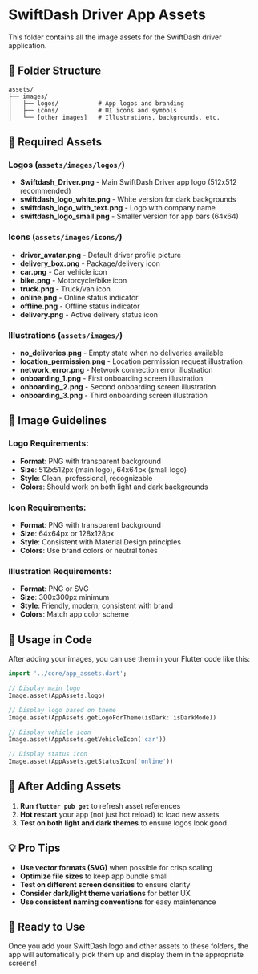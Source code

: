 # SwiftDash Driver App Assets

This folder contains all the image assets for the SwiftDash driver application.

## 📁 Folder Structure

```
assets/
├── images/
│   ├── logos/           # App logos and branding
│   ├── icons/           # UI icons and symbols  
│   └── [other images]   # Illustrations, backgrounds, etc.
```

## 🎨 Required Assets

### Logos (`assets/images/logos/`)
- **Swiftdash_Driver.png** - Main SwiftDash Driver app logo (512x512 recommended)
- **swiftdash_logo_white.png** - White version for dark backgrounds  
- **swiftdash_logo_with_text.png** - Logo with company name
- **swiftdash_logo_small.png** - Smaller version for app bars (64x64)

### Icons (`assets/images/icons/`)
- **driver_avatar.png** - Default driver profile picture
- **delivery_box.png** - Package/delivery icon
- **car.png** - Car vehicle icon
- **bike.png** - Motorcycle/bike icon  
- **truck.png** - Truck/van icon
- **online.png** - Online status indicator
- **offline.png** - Offline status indicator
- **delivery.png** - Active delivery status icon

### Illustrations (`assets/images/`)
- **no_deliveries.png** - Empty state when no deliveries available
- **location_permission.png** - Location permission request illustration
- **network_error.png** - Network connection error illustration
- **onboarding_1.png** - First onboarding screen illustration
- **onboarding_2.png** - Second onboarding screen illustration  
- **onboarding_3.png** - Third onboarding screen illustration

## 📐 Image Guidelines

### Logo Requirements:
- **Format**: PNG with transparent background
- **Size**: 512x512px (main logo), 64x64px (small logo)
- **Style**: Clean, professional, recognizable
- **Colors**: Should work on both light and dark backgrounds

### Icon Requirements:
- **Format**: PNG with transparent background
- **Size**: 64x64px or 128x128px
- **Style**: Consistent with Material Design principles
- **Colors**: Use brand colors or neutral tones

### Illustration Requirements:
- **Format**: PNG or SVG
- **Size**: 300x300px minimum
- **Style**: Friendly, modern, consistent with brand
- **Colors**: Match app color scheme

## 🎯 Usage in Code

After adding your images, you can use them in your Flutter code like this:

```dart
import '../core/app_assets.dart';

// Display main logo
Image.asset(AppAssets.logo)

// Display logo based on theme
Image.asset(AppAssets.getLogoForTheme(isDark: isDarkMode))

// Display vehicle icon
Image.asset(AppAssets.getVehicleIcon('car'))

// Display status icon  
Image.asset(AppAssets.getStatusIcon('online'))
```

## 🔄 After Adding Assets

1. **Run `flutter pub get`** to refresh asset references
2. **Hot restart** your app (not just hot reload) to load new assets
3. **Test on both light and dark themes** to ensure logos look good

## 💡 Pro Tips

- **Use vector formats (SVG)** when possible for crisp scaling
- **Optimize file sizes** to keep app bundle small
- **Test on different screen densities** to ensure clarity
- **Consider dark/light theme variations** for better UX
- **Use consistent naming conventions** for easy maintenance

## 🚀 Ready to Use

Once you add your SwiftDash logo and other assets to these folders, the app will automatically pick them up and display them in the appropriate screens!